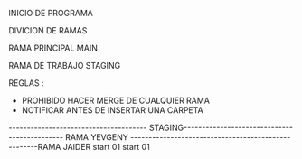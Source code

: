 INICIO DE PROGRAMA


DIVICION DE RAMAS

RAMA PRINCIPAL MAIN

RAMA DE TRABAJO STAGING

<!-- rama j -->

REGLAS :

* PROHIBIDO HACER MERGE DE CUALQUIER RAMA
* NOTIFICAR ANTES DE INSERTAR UNA CARPETA

-------------------------------------- STAGING---------------------------------------------
    RAMA YEVGENY ----------------------------------------------------RAMA JAIDER
      start 01                                                         start 01   